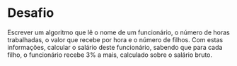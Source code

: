 # Desafio
Escrever um algoritmo que lê o nome de um funcionário, o número de horas trabalhadas, o valor que recebe por hora e o número de filhos. Com estas informações, calcular o salário deste funcionário, sabendo que para cada filho, o funcionário recebe 3% a mais, calculado sobre o salário bruto.
